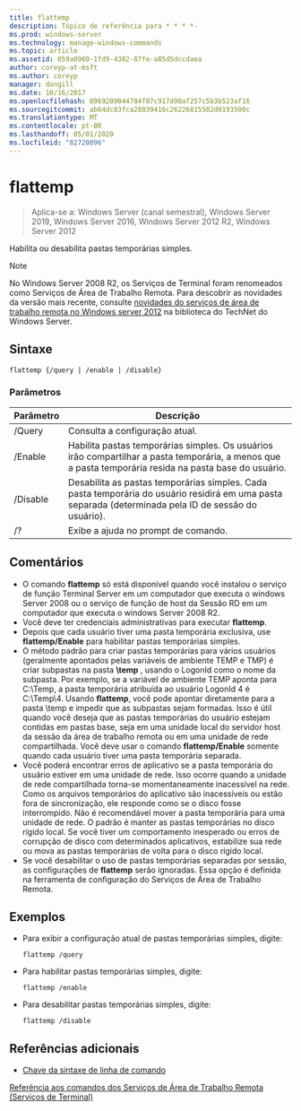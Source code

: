 ```yaml
---
title: flattemp
description: Tópico de referência para * * * *-
ms.prod: windows-server
ms.technology: manage-windows-commands
ms.topic: article
ms.assetid: 059a0960-1fd9-4382-87fe-a85d5dccdaea
author: coreyp-at-msft
ms.author: coreyp
manager: dongill
ms.date: 10/16/2017
ms.openlocfilehash: 0969209044784f87c917d90af257c5b3b523af16
ms.sourcegitcommit: ab64dc83fca28039416c26226815502d0193500c
ms.translationtype: MT
ms.contentlocale: pt-BR
ms.lasthandoff: 05/01/2020
ms.locfileid: "82720096"
---
```

# <a name="flattemp"></a>flattemp

> Aplica-se a: Windows Server (canal semestral), Windows Server 2019, Windows Server 2016, Windows Server 2012 R2, Windows Server 2012

Habilita ou desabilita pastas temporárias simples.


> [!NOTE]
> No Windows Server 2008 R2, os Serviços de Terminal foram renomeados como Serviços de Área de Trabalho Remota. Para descobrir as novidades da versão mais recente, consulte [novidades do serviços de área de trabalho remota no Windows server 2012](https://technet.microsoft.com/library/hh831527) na biblioteca do TechNet do Windows Server.

## <a name="syntax"></a>Sintaxe
```
flattemp {/query | /enable | /disable}
```

### <a name="parameters"></a>Parâmetros
|Parâmetro|Descrição|
|-------|--------|
|/Query|Consulta a configuração atual.|
|/Enable|Habilita pastas temporárias simples. Os usuários irão compartilhar a pasta temporária, a menos que a pasta temporária resida na pasta base do usuário.|
|/Disable|Desabilita as pastas temporárias simples. Cada pasta temporária do usuário residirá em uma pasta separada (determinada pela ID de sessão do usuário).|
|/?|Exibe a ajuda no prompt de comando.|

## <a name="remarks"></a>Comentários
-   O comando **flattemp** só está disponível quando você instalou o serviço de função Terminal Server em um computador que executa o windows Server 2008 ou o serviço de função de host da Sessão RD em um computador que executa o windows Server 2008 R2.
-   Você deve ter credenciais administrativas para executar **flattemp**.
-   Depois que cada usuário tiver uma pasta temporária exclusiva, use **flattemp/Enable** para habilitar pastas temporárias simples.
-   O método padrão para criar pastas temporárias para vários usuários (geralmente apontados pelas variáveis de ambiente TEMP e TMP) é criar subpastas na pasta **\temp** , usando o LogonId como o nome da subpasta. Por exemplo, se a variável de ambiente TEMP aponta para C:\Temp, a pasta temporária atribuída ao usuário LogonId 4 é C:\Temp\4. Usando **flattemp**, você pode apontar diretamente para a pasta \temp e impedir que as subpastas sejam formadas. Isso é útil quando você deseja que as pastas temporárias do usuário estejam contidas em pastas base, seja em uma unidade local do servidor host da sessão da área de trabalho remota ou em uma unidade de rede compartilhada. Você deve usar o comando **flattemp/Enable** somente quando cada usuário tiver uma pasta temporária separada.
-   Você poderá encontrar erros de aplicativo se a pasta temporária do usuário estiver em uma unidade de rede. Isso ocorre quando a unidade de rede compartilhada torna-se momentaneamente inacessível na rede. Como os arquivos temporários do aplicativo são inacessíveis ou estão fora de sincronização, ele responde como se o disco fosse interrompido. Não é recomendável mover a pasta temporária para uma unidade de rede. O padrão é manter as pastas temporárias no disco rígido local. Se você tiver um comportamento inesperado ou erros de corrupção de disco com determinados aplicativos, estabilize sua rede ou mova as pastas temporárias de volta para o disco rígido local.
-   Se você desabilitar o uso de pastas temporárias separadas por sessão, as configurações de **flattemp** serão ignoradas. Essa opção é definida na ferramenta de configuração do Serviços de Área de Trabalho Remota.

## <a name="examples"></a>Exemplos
-   Para exibir a configuração atual de pastas temporárias simples, digite:
    ```
    flattemp /query
    ```
-   Para habilitar pastas temporárias simples, digite:
    ```
    flattemp /enable
    ```
-   Para desabilitar pastas temporárias simples, digite:
    ```
    flattemp /disable
    ```

## <a name="additional-references"></a>Referências adicionais
- [Chave da sintaxe de linha de comando](command-line-syntax-key.md)

[Referência aos comandos dos Serviços de Área de Trabalho Remota (Serviços de Terminal)](remote-desktop-services-terminal-services-command-reference.md)

